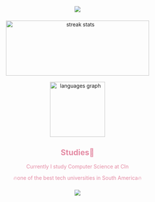 <h1 align="center">
    <img src="https://readme-typing-svg.herokuapp.com?font=Amatic+SC&size=33&duration=1500&pause=1000&color=E48AA3&background=74CCEA00&center=true&vCenter=true&random=false&width=435&lines=Hi+There%F0%9F%91%8A!+I'm+Matheus+Pessoa!...;...and+i'm+CC+Student💻" />
</h1>

###

<div align="center">
<img width=390 src="https://github-readme-streak-stats-salesp07.vercel.app/?user=matheusopessoa&count_private=false&theme=dracula&border_radius=10" height="150" alt="streak stats"/>
</div>
<br>
<div align="center">
  <img src="https://github-readme-stats.vercel.app/api/top-langs?username=matheusopessoa&locale=en&hide_title=false&layout=compact&card_width=320&langs_count=5&theme=dracula&border_radius=10" height="150" alt="languages graph"  />
</div>

<h2 align="center" style="color: #e48aa3;">Studies📕</h2>
<p align="center" style="color: #e48aa3;">Currently I study Computer Science at CIn</p>
<p align="center" style="color: #e48aa3;">🔥one of the best tech universities in South America🔥</p>

<h3 align="center">
    <img src="https://readme-typing-svg.herokuapp.com?font=Amatic+SC&size=33&duration=1500&pause=1000&color=E48AA3&background=74CCEA00&center=true&vCenter=true&random=false&width=435&lines=Thanks+for+visiting!...+%F0%9F%91%8B;Shoot+me+a+message+on+Linkedin!+👉...;...matheuspessoadev">
</h3>


